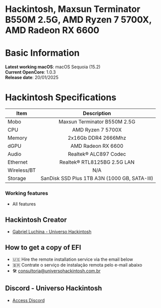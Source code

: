 # Hackintosh, Maxsun Terminator B550M 2.5G, AMD Ryzen 7 5700X, AMD Radeon RX 6600

# Basic Information

**Latest working macOS**: macOS Sequoia (15.2)
<br>
**Current OpenCore**: 1.0.3
<br>
**Release date**: 20/01/2025

# Hackintosh Specifications
|Item|Description|
|-|:-------:|
|Mobo|Maxsun Terminator B550M 2.5G|
|CPU|AMD Ryzen 7 5700X|
|Memory|2x16Gb DDR4 2666Mhz|
|dGPU|AMD Radeon RX 6600|
|Audio|Realtek® ALC897 Codec|
|Ethernet|Realtek® RTL8125BG 2.5G LAN|
|Wireless/BT|N/A|
|Storage|SanDisk SSD Plus 1TB A3N (1000 GB, SATA-III)|

### Working features
- All features

## Hackintosh Creator
- [Gabriel Luchina - Universo Hackintosh](https://luchina.com.br)

## How to get a copy of EFI
- 🇺🇸 Hire the remote installation service via the email below
- 🇧🇷 Contrate o serviço de instalação remota pelo e-mail abaixo
- 🛠️ [consultoria@universohackintosh.com.br](mailto:consultoria@universohackintosh.com.br)

## Discord - Universo Hackintosh
- [Access Discord](https://discord.universohackintosh.com.br)
